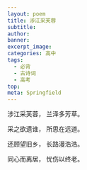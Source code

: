 ```yaml
---
layout: poem
title: 涉江采芙蓉
subtitle: 
author: 
banner: 
excerpt_image: 
categories: 高中
tags:
  - 必背
  - 古诗词
  - 高考
top: 
meta: Springfield
---
```


涉江采芙蓉， 兰泽多芳草。

采之欲遗谁， 所思在远道。

还顾望旧乡， 长路漫浩浩。

同心而离居， 忧伤以终老。